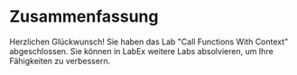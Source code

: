 # Zusammenfassung

Herzlichen Glückwunsch! Sie haben das Lab "Call Functions With Context" abgeschlossen. Sie können in LabEx weitere Labs absolvieren, um Ihre Fähigkeiten zu verbessern.
